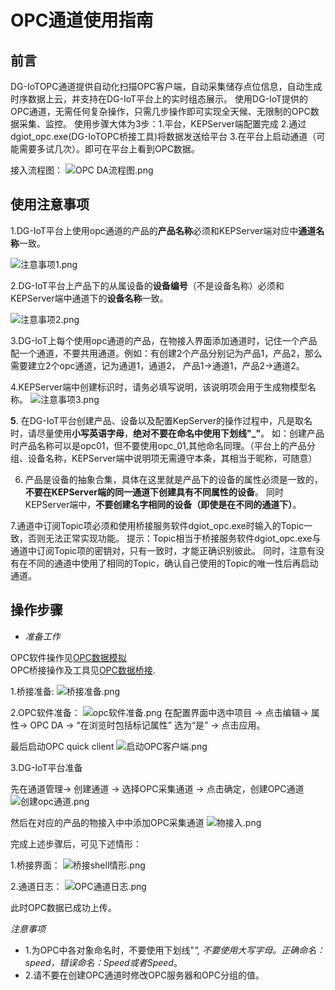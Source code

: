 # OPC通道使用指南

## 前言

DG-IoTOPC通道提供自动化扫描OPC客户端，自动采集储存点位信息，自动生成时序数据上云，并支持在DG-IoT平台上的实时组态展示。
使用DG-IoT提供的OPC通道，无需任何复杂操作，只需几步操作即可实现全天候、无限制的OPC数据采集、监控。
使用步骤大体为3步：1.平台，KEPServer端配置完成 2.通过dgiot_opc.exe(DG-IoTOPC桥接工具)将数据发送给平台 3.在平台上启动通道（可能需要多试几次）。即可在平台上看到OPC数据。


接入流程图：
![OPC DA流程图.png](http://dgiot-1253666439.cos.ap-shanghai-fsi.myqcloud.com/shuwa_tech/zh/blog/study/opc/OPC%20DA%E6%B5%81%E7%A8%8B%E5%9B%BE.png)

## 使用注意事项

1.DG-IoT平台上使用opc通道的产品的**产品名称**必须和KEPServer端对应中**通道名称**一致。

![注意事项1.png](http://dgiot-1253666439.cos.ap-shanghai-fsi.myqcloud.com/shuwa_tech/zh/blog/study/opc/%E6%B3%A8%E6%84%8F%E4%BA%8B%E9%A1%B91.png)

2.DG-IoT平台上产品下的从属设备的**设备编号**（不是设备名称）必须和KEPServer端中通道下的**设备名称**一致。

![注意事项2.png](http://dgiot-1253666439.cos.ap-shanghai-fsi.myqcloud.com/shuwa_tech/zh/blog/study/opc/%E6%B3%A8%E6%84%8F%E4%BA%8B%E9%A1%B92.png)

3.DG-IoT上每个使用opc通道的产品，在物接入界面添加通道时，记住一个产品配一个通道，不要共用通道。例如：有创建2个产品分别记为产品1，产品2，那么需要建立2个opc通道，记为通道1，通道2，
产品1->通道1，产品2->通道2。

4.KEPServer端中创建标识时，请务必填写说明，该说明项会用于生成物模型名称。
![注意事项3.png](http://dgiot-1253666439.cos.ap-shanghai-fsi.myqcloud.com/shuwa_tech/zh/blog/study/opc/%E6%B3%A8%E6%84%8F%E4%BA%8B%E9%A1%B93.png)

**5**. 在DG-IoT平台创建产品、设备以及配置KepServer的操作过程中，凡是取名时，请尽量使用**小写英语字母**，**绝对不要在命名中使用下划线"_"**。
如：创建产品时产品名称可以是opc01，但不要使用opc_01,其他命名同理。（平台上的产品分组、设备名称，KEPServer端中说明项无需遵守本条，其相当于昵称，可随意）

6. 产品是设备的抽象合集，具体在这里就是产品下的设备的属性必须是一致的，**不要在KEPServer端的同一通道下创建具有不同属性的设备**。
同时KEPServer端中，**不要创建名字相同的设备（即使是在不同的通道下）**。

7.通道中订阅Topic项必须和使用桥接服务软件dgiot_opc.exe时输入的Topic一致，否则无法正常实现功能。
提示：Topic相当于桥接服务软件dgiot_opc.exe与通道中订阅Topic项的密钥对，只有一致时，才能正确识别彼此。
同时，注意有没有在不同的通道中使用了相同的Topic，确认自己使用的Topic的唯一性后再启动通道。

## 操作步骤

- *准备工作*

OPC软件操作见[OPC数据模拟](keepserver.md)<br>
OPC桥接操作及工具见[OPC数据桥接](bridge.md).

1.桥接准备:
![桥接准备.png](http://dgiot-1253666439.cos.ap-shanghai-fsi.myqcloud.com/shuwa_tech/zh/blog/study/opc/%E6%A1%A5%E6%8E%A5%E5%87%86%E5%A4%87.png)

2.OPC软件准备：
![opc软件准备.png](http://dgiot-1253666439.cos.ap-shanghai-fsi.myqcloud.com/shuwa_tech/zh/blog/study/opc/opc%E8%BD%AF%E4%BB%B6%E5%87%86%E5%A4%87.png)
在配置界面中选中项目 -> 点击编辑-> 属性-> OPC DA -> “在浏览时包括标记属性” 选为“是” -> 点击应用。

最后启动OPC quick client
![启动OPC客户端.png](http://dgiot-1253666439.cos.ap-shanghai-fsi.myqcloud.com/shuwa_tech/zh/blog/study/opc/%E5%90%AF%E5%8A%A8OPC%E5%AE%A2%E6%88%B7%E7%AB%AF.png)

3.DG-IoT平台准备

先在通道管理-> 创建通道 -> 选择OPC采集通道 -> 点击确定，创建OPC通道
![创建opc通道.png](http://dgiot-1253666439.cos.ap-shanghai-fsi.myqcloud.com/shuwa_tech/zh/blog/study/opc/%E5%88%9B%E5%BB%BAopc%E9%80%9A%E9%81%93.png)


然后在对应的产品的物接入中中添加OPC采集通道
![物接入.png](http://dgiot-1253666439.cos.ap-shanghai-fsi.myqcloud.com/shuwa_tech/zh/blog/study/opc/%E7%89%A9%E6%8E%A5%E5%85%A5.png)

完成上述步骤后，可见下述情形：

1.桥接界面：
![桥接shell情形.png](http://dgiot-1253666439.cos.ap-shanghai-fsi.myqcloud.com/shuwa_tech/zh/blog/study/opc/%E6%A1%A5%E6%8E%A5shell%E6%83%85%E5%BD%A2.png)

2.通道日志：
![OPC通道日志.png](http://dgiot-1253666439.cos.ap-shanghai-fsi.myqcloud.com/shuwa_tech/zh/blog/study/opc/OPC%E9%80%9A%E9%81%93%E6%97%A5%E5%BF%97.png)

此时OPC数据已成功上传。

*注意事项*
- 1.为OPC中各对象命名时，不要使用下划线"_", 不要使用大写字母。正确命名：speed，错误命名：Speed或者Speed_。
- 2.请不要在创建OPC通道时修改OPC服务器和OPC分组的值。
